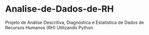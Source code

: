 # Analise-de-Dados-de-RH
Projeto de Análise Descritiva, Diagnóstica e Estatística de Dados de Recursos Humanos (RH) Utilizando Python
